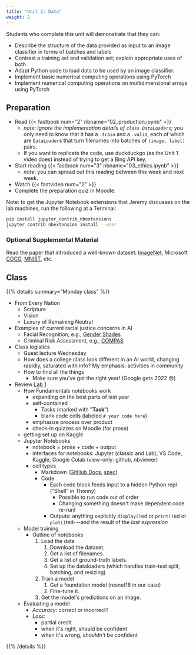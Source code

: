 ```yaml
---
title: "Unit 2: Data"
weight: 2
---
```


Students who complete this unit will demonstrate that they can:

- Describe the structure of the data provided as input to an image classifier in terms of batches and labels
- Contrast a training set and validation set; explain appropriate uses of both
- Adapt Python code to load data to be used by an image classifier.
- Implement basic numerical computing operations using PyTorch
- Implement numerical computing operations on multidimensional arrays using PyTorch

## Preparation

- Read {{< fastbook num="2" nbname="02_production.ipynb" >}}
    - *note: ignore the implementation details of `class DataLoaders`*; you only need to know that it has a  `.train` and a `.valid`, each of which are `DataLoader`s that turn filenames into batches of `(image, label)` pairs.
    - If you want to replicate the code, use duckduckgo (as the Unit 1 video does) instead of trying to get a Bing API key.
- Start reading {{< fastbook num="3" nbname="03_ethics.ipynb" >}}
    - *note*: you can spread out this reading between this week and next week.
- Watch {{< fastvideo num="2" >}}
- Complete the preparation quiz in Moodle.

Note: to get the Jupyter Notebook extensions that Jeremy discusses on the lab machines, run the following at a Terminal:

```sh
pip install jupyter_contrib_nbextensions
jupyter contrib nbextension install --user
```

<!-- Note for next year: 

- We need a diagram of an image tensor!
- Chapter 13, "A color picture is a rank-3 tensor" -- shows the decomposition of an image into its 3 color channels.

-->

### Optional Supplemental Material

Read the paper that introduced a well-known dataset: [ImageNet](https://ieeexplore.ieee.org/document/5206848), Microsoft [COCO](https://arxiv.org/abs/1405.0312v3), [MNIST](https://ieeexplore.ieee.org/document/726791), etc.

## Class

{{% details summary="Monday class" %}}

- From Every Nation
  - Scripture
  - Vision
  - Luxury of Remaining Neutral
- Examples of current racial justice concerns in AI
  - Facial Recognition, e.g., [Gender Shades](http://gendershades.org/overview.html)
  - Criminal Risk Assessment, e.g., [COMPAS](https://www.propublica.org/article/machine-bias-risk-assessments-in-criminal-sentencing)
- Class logistics
  - Guest lecture Wednesday
  - How does a college class look different in an AI world, changing rapidly, saturated with info? My emphasis: activities in community
  - How to find all the things
    - Make sure you've got the right year! (Google gets 2022 😢)
- Review [Lab 1](/units/01introduction/lab/)
  - How Fundamentals notebooks work
    - expanding on the best parts of last year
    - self-contained
      - Tasks (marked with "**Task**")
      - blank code cells (labeled `# your code here`)
    - emphasize process over product
    - check-in quizzes on Moodle (for prose)
  - getting set up on Kaggle
  - Jupyter Notebooks
    - notebook = prose + code + output
    - interfaces for notebooks: Jupyter (classic and Lab), VS Code, Kaggle, Google Colab (view-only: github, nbviewer)
    - cell types
      - Markdown ([GitHub Docs](https://docs.github.com/en/get-started/writing-on-github/getting-started-with-writing-and-formatting-on-github), [spec](https://github.github.com/gfm/))
      - Code
        - Each code block feeds input to a hidden Python repl ("Shell" in Thonny)
          - Possible to run code out of order
          - Changing something doesn't make dependent code re-run!
        - Outputs: anything explicitly `display()`ed or `print()`ed or `plot()`ted---and the result of the *last expression*
  - Model training
    - Outline of notebooks
      1. Load the data
          1. Download the dataset.
          2. Get a list of filenames.
          3. Get a list of ground-truth labels.
          4. Set up the dataloaders (which handles train-test split, batching, and resizing)
      2. Train a model
          1. Get a foundation model (resnet18 in our case)
          2. Fine-tune it.
      3. Get the model's predictions on an image.
  - Evaluating a model
    - *Accuracy*: correct or incorrect?
    - *Loss*:
      - partial credit
      - when it's right, should be confident
      - when it's wrong, *shouldn't* be confident

{{% /details %}}

<!-- 
Discussion Forum:

- who has data on you? how much? what do you feel about that?

Midterm project milestone: summarize existing results, generate questions -->
